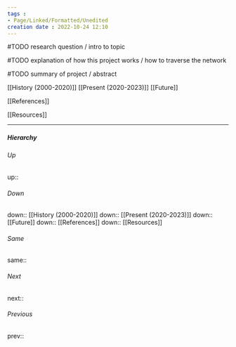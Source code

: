 ```yaml
---
tags :
- Page/Linked/Formatted/Unedited
creation date : 2022-10-24 12:10 
---
```


#TODO research question / intro to topic

#TODO explanation of how this project works / how to traverse the network

#TODO summary of project / abstract

[[History (2000-2020)]]
[[Present (2020-2023)]]
[[Future]]

[[References]]

[[Resources]]

---
##### Hierarchy
###### Up
up:: 
###### Down
down:: [[History (2000-2020)]]
down:: [[Present (2020-2023)]]
down:: [[Future]]
down:: [[References]]
down:: [[Resources]]
###### Same
same:: 
###### Next
next:: 
###### Previous
prev:: 